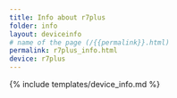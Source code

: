 ```yaml
---
title: Info about r7plus
folder: info
layout: deviceinfo
# name of the page (/{{permalink}}.html)
permalink: r7plus_info.html
device: r7plus
---
```

{% include templates/device_info.md %}
